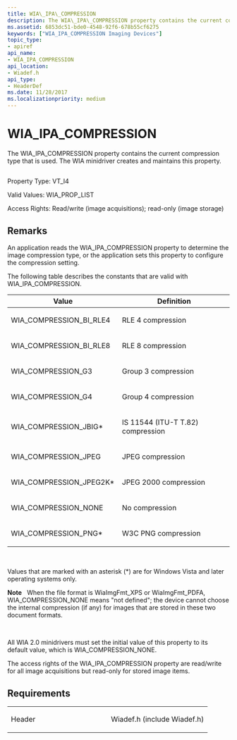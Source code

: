 ```yaml
---
title: WIA\_IPA\_COMPRESSION
description: The WIA\_IPA\_COMPRESSION property contains the current compression type that is used. The WIA minidriver creates and maintains this property.
ms.assetid: 6853dc51-bde0-4548-92f6-678b55cf6275
keywords: ["WIA_IPA_COMPRESSION Imaging Devices"]
topic_type:
- apiref
api_name:
- WIA_IPA_COMPRESSION
api_location:
- Wiadef.h
api_type:
- HeaderDef
ms.date: 11/28/2017
ms.localizationpriority: medium
---
```


# WIA\_IPA\_COMPRESSION


The WIA\_IPA\_COMPRESSION property contains the current compression type that is used. The WIA minidriver creates and maintains this property.

## <span id="ddk_wia_ipa_compression_si"></span><span id="DDK_WIA_IPA_COMPRESSION_SI"></span>


Property Type: VT\_I4

Valid Values: WIA\_PROP\_LIST

Access Rights: Read/write (image acquisitions); read-only (image storage)

Remarks
-------

An application reads the WIA\_IPA\_COMPRESSION property to determine the image compression type, or the application sets this property to configure the compression setting.

The following table describes the constants that are valid with WIA\_IPA\_COMPRESSION.

<table>
<colgroup>
<col width="50%" />
<col width="50%" />
</colgroup>
<thead>
<tr class="header">
<th>Value</th>
<th>Definition</th>
</tr>
</thead>
<tbody>
<tr class="odd">
<td><p>WIA_COMPRESSION_BI_RLE4</p></td>
<td><p>RLE 4 compression</p></td>
</tr>
<tr class="even">
<td><p>WIA_COMPRESSION_BI_RLE8</p></td>
<td><p>RLE 8 compression</p></td>
</tr>
<tr class="odd">
<td><p>WIA_COMPRESSION_G3</p></td>
<td><p>Group 3 compression</p></td>
</tr>
<tr class="even">
<td><p>WIA_COMPRESSION_G4</p></td>
<td><p>Group 4 compression</p></td>
</tr>
<tr class="odd">
<td><p>WIA_COMPRESSION_JBIG*</p></td>
<td><p>IS 11544 (ITU-T T.82) compression</p></td>
</tr>
<tr class="even">
<td><p>WIA_COMPRESSION_JPEG</p></td>
<td><p>JPEG compression</p></td>
</tr>
<tr class="odd">
<td><p>WIA_COMPRESSION_JPEG2K*</p></td>
<td><p>JPEG 2000 compression</p></td>
</tr>
<tr class="even">
<td><p>WIA_COMPRESSION_NONE</p></td>
<td><p>No compression</p></td>
</tr>
<tr class="odd">
<td><p>WIA_COMPRESSION_PNG*</p></td>
<td><p>W3C PNG compression</p></td>
</tr>
</tbody>
</table>

 

Values that are marked with an asterisk (\*) are for Windows Vista and later operating systems only.

**Note**   When the file format is WiaImgFmt\_XPS or WiaImgFmt\_PDFA, WIA\_COMPRESSION\_NONE means "not defined"; the device cannot choose the internal compression (if any) for images that are stored in these two document formats.

 

All WIA 2.0 minidrivers must set the initial value of this property to its default value, which is WIA\_COMPRESSION\_NONE.

The access rights of the WIA\_IPA\_COMPRESSION property are read/write for all image acquisitions but read-only for stored image items.

Requirements
------------

<table>
<colgroup>
<col width="50%" />
<col width="50%" />
</colgroup>
<tbody>
<tr class="odd">
<td><p>Header</p></td>
<td>Wiadef.h (include Wiadef.h)</td>
</tr>
</tbody>
</table>

 

 





